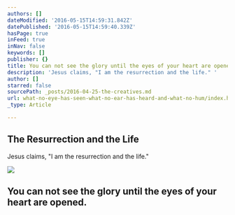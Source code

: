 ```yaml
---
authors: []
dateModified: '2016-05-15T14:59:31.842Z'
datePublished: '2016-05-15T14:59:40.339Z'
hasPage: true
inFeed: true
inNav: false
keywords: []
publisher: {}
title: You can not see the glory until the eyes of your heart are opened.
description: 'Jesus claims, "I am the resurrection and the life." '
author: []
starred: false
sourcePath: _posts/2016-04-25-the-creatives.md
url: what-no-eye-has-seen-what-no-ear-has-heard-and-what-no-hum/index.html
_type: Article

---
```

<article style=""><h1>The Resurrection and the Life</h1><p>Jesus claims, "I am the resurrection and the life." </p><img src="https://s3-us-west-2.amazonaws.com/the-grid-img/p/9fe97094c2216bccb91e03b311e4e7370c3823d4.jpg" /></article>

## You can not see the glory until the eyes of your heart are opened.